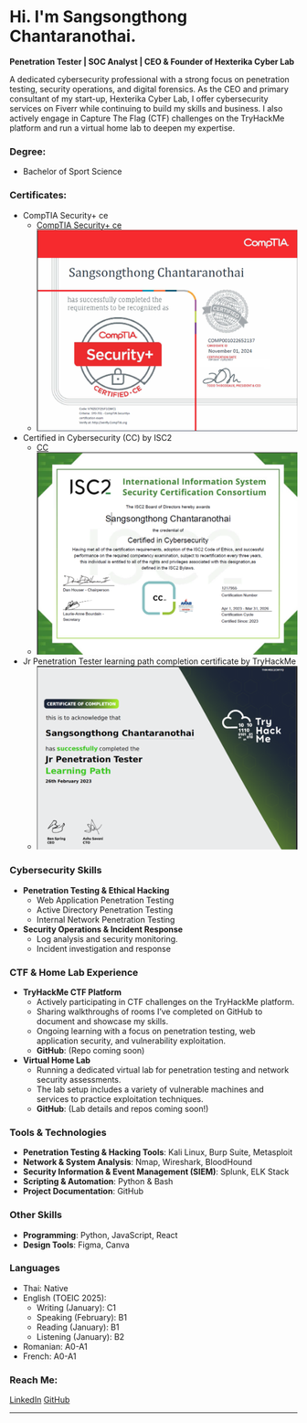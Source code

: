 # Hi. I'm Sangsongthong Chantaranothai.

**Penetration Tester | SOC Analyst | CEO & Founder of Hexterika Cyber Lab**

A dedicated cybersecurity professional with a strong focus on penetration testing, security operations, and digital forensics. As the CEO and primary consultant of my start-up, Hexterika Cyber Lab, I offer cybersecurity services on Fiverr while continuing to build my skills and business. I also actively engage in Capture The Flag (CTF) challenges on the TryHackMe platform and run a virtual home lab to deepen my expertise.

### Degree:

- Bachelor of Sport Science

### Certificates:

- CompTIA Security+ ce 
    - [CompTIA Security+ ce](https://www.credly.com/badges/b856b0d7-bb20-466c-8981-b7744f8bb64f/public_url)
    - ![CompTIA Security+ ce](Images/SangsongthongCompTIASecurityPlusCertPic.png)
- Certified in Cybersecurity (CC) by ISC2
    - [CC](https://www.credly.com/badges/2219a41c-2094-41a5-a530-28cf093c2c29/public_url)
    - ![CC](Images/SangsongthongCC-Cert-Pic.png)
- Jr Penetration Tester learning path completion certificate by TryHackMe
    - ![Jr Penetration Tester learning path completion certificate by TryHackMe](Images/THM-Jr-Pentest-LearningPath-CertOfCompletion.png)

### Cybersecurity Skills

- **Penetration Testing & Ethical Hacking**
    - Web Application Penetration Testing
    - Active Directory Penetration Testing
    - Internal Network Penetration Testing
- **Security Operations & Incident Response**
    - Log analysis and security monitoring.
    - Incident investigation and response

### CTF & Home Lab Experience

- **TryHackMe CTF Platform**
    - Actively participating in CTF challenges on the TryHackMe platform.
    - Sharing walkthroughs of rooms I’ve completed on GitHub to document and showcase my skills.
    - Ongoing learning with a focus on penetration testing, web application security, and vulnerability exploitation.
    - **GitHub**: (Repo coming soon)
- **Virtual Home Lab**
    - Running a dedicated virtual lab for penetration testing and network security assessments.
    - The lab setup includes a variety of vulnerable machines and services to practice exploitation techniques.
    - **GitHub**: (Lab details and repos coming soon!)

### Tools & Technologies

- **Penetration Testing & Hacking Tools**: Kali Linux, Burp Suite, Metasploit
- **Network & System Analysis**: Nmap, Wireshark, BloodHound
- **Security Information & Event Management (SIEM)**: Splunk, ELK Stack
- **Scripting & Automation**: Python & Bash
- **Project Documentation**: GitHub

### Other Skills

- **Programming**: Python, JavaScript, React
- **Design Tools**: Figma, Canva

### Languages

- Thai: Native
- English (TOEIC 2025):
    - Writing (January): C1
    - Speaking (February): B1
    - Reading (January): B1
    - Listening (January): B2
- Romanian: A0-A1
- French: A0-A1

### Reach Me:

[LinkedIn](https://www.linkedin.com/in/sangsongthong-chantaranothai-0531ab179/)
[GitHub](https://github.com/sangsongthong-hexterika)


---